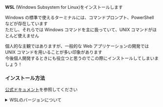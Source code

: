**WSL** (Windows Subsystem for Linux)をインストールします

Windows の標準で使えるターミナルには、コマンドプロンプト、PowerShell などが存在しています  
 ただし、それらでは Windows コマンドを主に扱っていて、UNIX コマンドがほとんど使えません

個人的な主観ではありますが、一般的な Web アプリケーションの開発では UNIX コマンドを用いることが多い印象があります  
 今後個人開発するときにも役立つと思うのでこの際にインストールしてしまいましょう！

### インストール方法

[公式ドキュメント](https://learn.microsoft.com/ja-jp/windows/wsl/install)を参照してください

<details><summary>WSLのバージョンについて</summary>

実は WSL1,WSL2 というバージョンが存在しています  
詳しくは以下のリンクを見てみてください

- [WSL バージョンの比較](https://learn.microsoft.com/ja-jp/windows/wsl/compare-versions)

雑に紹介すると、WSL1だとWindows-Linux間のファイルやり取りが速くて、Linux-Linux間のファイルやり取りが遅いです  
WSL2はその逆で、Windows-Linux間のファイルやり取りが遅くて、Linux-Linux間のファイルやり取りが速いです

個人的にはWSL2のまま運用して、Linux側にコードとかを置いておくのがおすすめです  
(Linuxで開発した方がなにかと便利なので)

</details>

